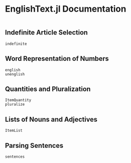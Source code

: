 # EnglishText.jl Documentation

```@contents
```

## Indefinite Article Selection

```@docs
indefinite
```

## Word Representation of Numbers

```@docs
english
unenglish
```

## Quantities and Pluralization

```@docs
ItemQuantity
pluralize
```

## Lists of Nouns and Adjectives

```@docs
ItemList
```

## Parsing Sentences

```@docs
sentences
```
